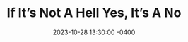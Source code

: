 ---
title: "If It’s Not A Hell Yes, It’s A No"
date: 2023-10-28 13:30:00 -0400
thumbnail: lisasmolkin_thumb.png
artists: "Lisa Smolkin"
---